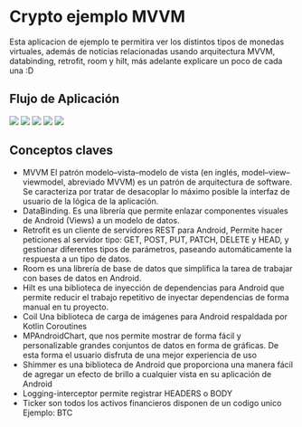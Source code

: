 
Crypto ejemplo MVVM
=======================

Esta aplicacion de ejemplo te permitira ver los distintos tipos de monedas virtuales, además de noticias relacionadas
usando arquitectura MVVM, databinding, retrofit, room y hilt, más adelante explicare un poco de cada una :D 

Flujo de Aplicación
-----------------------

![](https://github.com/fredpdeveloper/crypto_currencies_android/blob/master/image/1.png)
![](https://github.com/fredpdeveloper/crypto_currencies_android/blob/master/image/2.png)
![](https://github.com/fredpdeveloper/crypto_currencies_android/blob/master/image/3.png)
![](https://github.com/fredpdeveloper/crypto_currencies_android/blob/master/image/4.png)
![](https://github.com/fredpdeveloper/crypto_currencies_android/blob/master/image/5.png)

Conceptos claves
-----------------------
- MVVM El patrón modelo–vista–modelo de vista (en inglés, model–view–viewmodel, abreviado MVVM) es un patrón de arquitectura de software. Se caracteriza por tratar de desacoplar lo máximo posible la interfaz de usuario de la lógica de la aplicación.
- DataBinding. Es una librería que permite enlazar componentes visuales de Android (Views) a un modelo de datos.
- Retrofit es un cliente de servidores REST para Android, Permite hacer peticiones al servidor tipo: GET, POST, PUT, PATCH, DELETE y HEAD, y gestionar diferentes tipos de parámetros, paseando automáticamente la respuesta a un tipo de datos.
- Room es una librería de base de datos que simplifica la tarea de trabajar con bases de datos en Android.
- Hilt es una biblioteca de inyección de dependencias para Android que permite reducir el trabajo repetitivo de inyectar dependencias de forma manual en tu proyecto.
- Coil Una biblioteca de carga de imágenes para Android respaldada por Kotlin Coroutines
- MPAndroidChart, que nos permite mostrar de forma fácil y personalizable grandes conjuntos de datos en forma de gráficas. De esta forma el usuario disfruta de una mejor experiencia de uso
- Shimmer es una biblioteca de Android que proporciona una manera fácil de agregar un efecto de brillo a cualquier vista en su aplicación de Android
- Logging-interceptor permite registrar HEADERS o BODY
- Ticker son todos los activos financieros disponen de un codigo unico Ejemplo: BTC 
